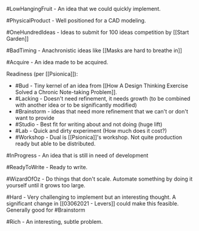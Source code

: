 #LowHangingFruit - An idea that we could quickly implement. 

#PhysicalProduct  - Well positioned for a CAD modeling.

#OneHundredIdeas - Ideas to submit for 100 ideas competition by [[Start Garden]]

#BadTiming - Anachronistic ideas like [[Masks are hard to breathe in]]

#Acquire - An idea made to be acquired.

Readiness (per [[Psionica]]):
- #Bud - Tiny kernel of an idea from [[How A Design Thinking Exercise Solved a Chronic Note-taking Problem]].
- #Lacking - Doesn't need refinement, it needs growth (to be combined with another idea or to be significantly modified)
- #Brainstorm - ideas that need more refinement that we can't or don't want to provide
- #Studio - Best fit for writing about and not doing (huge lift)
- #Lab - Quick and dirty experiment (How much does it cost?)
- #Workshop - Dual is [[Psionica]]'s workshop. Not quite production ready but able to be distributed.  

#InProgress  - An idea that is still in need of development

#ReadyToWrite  - Ready to write. 

#WizardOfOz - Do things that don't scale. Automate something by doing it yourself until it grows too large. 

#Hard - Very challenging to implement but an interesting thought. A significant change in [[03062021 - Levers]] could make this feasible. Generally good for #Brainstorm 

#Rich - An interesting, subtle problem.